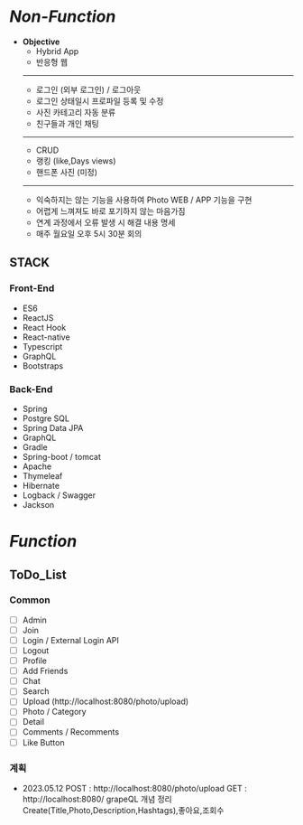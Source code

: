 # **_Non-Function_**

- **Objective**
  - Hybrid App
  - 반응형 웹
  ***
  - 로그인 (외부 로그인) / 로그아웃
  - 로그인 상태일시 프로파일 등록 및 수정
  - 사진 카테고리 자동 분류
  - 친구들과 개인 채팅
  ***
  - CRUD
  - 랭킹 (like,Days views)
  - 핸드폰 사진 (미정)
  ***
  - 익숙하지는 않는 기능을 사용하여 Photo WEB / APP 기능을 구현
  - 어렵게 느껴져도 바로 포기하지 않는 마음가짐
  - 연계 과정에서 오류 발생 시 해결 내용 명세
  - 매주 월요일 오후 5시 30분 회의

## STACK

### Front-End

- ES6
- ReactJS
- React Hook
- React-native
- Typescript
- GraphQL
- Bootstraps

### Back-End

- Spring
- Postgre SQL
- Spring Data JPA
- GraphQL
- Gradle
- Spring-boot / tomcat
- Apache
- Thymeleaf
- Hibernate
- Logback / Swagger
- Jackson

# _Function_

## ToDo_List

### Common

- [ ] Admin
- [ ] Join
- [ ] Login / External Login API
- [ ] Logout
- [ ] Profile
- [ ] Add Friends
- [ ] Chat
- [ ] Search
- [ ] Upload (http://localhost:8080/photo/upload)
- [ ] Photo / Category
- [ ] Detail
- [ ] Comments / Recomments
- [ ] Like Button

### 계획

- 2023.05.12
  POST : http://localhost:8080/photo/upload
  GET : http://localhost:8080/
  grapeQL 개념 정리
  Create(Title,Photo,Description,Hashtags),좋아요,조회수
